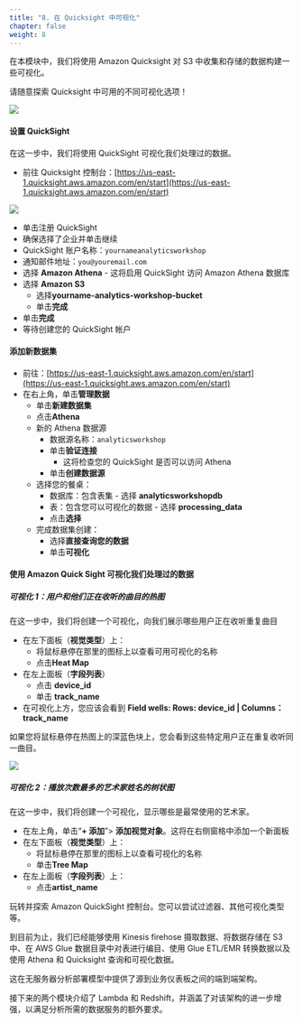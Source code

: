 ```yaml
---
title: "8. 在 Quicksight 中可视化"
chapter: false
weight: 8
---
```


在本模块中，我们将使用 Amazon Quicksight 对 S3 中收集和存储的数据构建一些可视化。

请随意探索 Quicksight 中可用的不同可视化选项！

![](/images/1.LabGuide/visualize.png)

#### 设置 QuickSight

在这一步中，我们将使用 QuickSight 可视化我们处理过的数据。

- 前往 Quicksight 控制台：[https://us-east-1.quicksight.aws.amazon.com/en/start](https://us-east-1.quicksight.aws.amazon.com/en/start)

![](/images/1.LabGuide/quicksight_activate.png)

- 单击注册 QuickSight
- 确保选择了企业并单击继续
- QuickSight 账户名称：`yournameanalyticsworkshop`
- 通知邮件地址：`you@youremail.com`
- 选择 **Amazon Athena** - 这将启用 QuickSight 访问 Amazon Athena 数据库
- 选择 **Amazon S3**
  - 选择**yourname-analytics-workshop-bucket**
  - 单击**完成**
- 单击**完成**
- 等待创建您的 QuickSight 帐户

#### 添加新数据集

- 前往：[https://us-east-1.quicksight.aws.amazon.com/en/start](https://us-east-1.quicksight.aws.amazon.com/en/start)
- 在右上角，单击**管理数据**
  - 单击**新建数据集**
  - 点击**Athena**
  - 新的 Athena 数据源
    - 数据源名称：`analyticsworkshop`
    - 单击**验证连接**
      - 这将检查您的 QuickSight 是否可以访问 Athena
    - 单击**创建数据源**
  - 选择您的餐桌：
    - 数据库：包含表集 - 选择 **analyticsworkshopdb**
    - 表：包含您可以可视化的数据 - 选择 **processing_data**
    - 点击**选择**
  - 完成数据集创建：
    - 选择**直接查询您的数据**
    - 单击**可视化**

#### 使用 Amazon Quick Sight 可视化我们处理过的数据

##### 可视化 1：用户和他们正在收听的曲目的热图

在这一步中，我们将创建一个可视化，向我们展示哪些用户正在收听重复曲目

- 在左下面板（**视觉类型**）上：
  - 将鼠标悬停在那里的图标上以查看可用可视化的名称
  - 点击**Heat Map**
- 在左上面板（**字段列表**）
  - 点击 **device_id**
  - 单击 **track_name**
- 在可视化上方，您应该会看到 **Field wells: Rows: device_id | Columns：track_name**

如果您将鼠标悬停在热图上的深蓝色块上，您会看到这些特定用户正在重复收听同一曲目。

![](/images/1.LabGuide/qs-vis-1.png)

##### 可视化 2：播放次数最多的艺术家姓名的树状图

在这一步中，我们将创建一个可视化，显示哪些是最常使用的艺术家。

- 在左上角，单击“**+ 添加**”> **添加视觉对象**。这将在右侧窗格中添加一个新面板
- 在左下面板（**视觉类型**）上：
  - 将鼠标悬停在那里的图标上以查看可视化的名称
  - 单击**Tree Map**
- 在左上面板（**字段列表**）上：
  - 点击**artist_name**

玩转并探索 Amazon QuickSight 控制台。您可以尝试过滤器、其他可视化类型等。

到目前为止，我们已经能够使用 Kinesis firehose 摄取数据、将数据存储在 S3 中、在 AWS Glue 数据目录中对表进行编目、使用 Glue ETL/EMR 转换数据以及使用 Athena 和 Quicksight 查询和可视化数据。

这在无服务器分析部署模型中提供了源到业务仪表板之间的端到端架构。

接下来的两个模块介绍了 Lambda 和 Redshift，并涵盖了对该架构的进一步增强，以满足分析所需的数据服务的额外要求。 